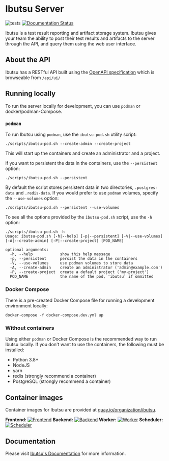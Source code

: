 # Ibutsu Server
![tests](https://github.com/ibutsu/ibutsu-server/actions/workflows/tests.yaml/badge.svg?branch=main)
[![Documentation Status](https://readthedocs.org/projects/ibutsu/badge/?version=latest)](https://docs.ibutsu-project.org/en/latest/?badge=latest)

Ibutsu is a test result reporting and artifact storage system. Ibutsu gives your team the ability to
post their test results and artifacts to the server through the API, and query them using the web
user interface.

## About the API

Ibutsu has a RESTful API built using the [OpenAPI specification](https://github.com/swagger-api/swagger-core/wiki)
which is browseable from `/api/ui/`

## Running locally

To run the server locally for development, you can use `podman` or docker/podman-Compose.

### `podman`

To run Ibutsu using `podman`, use the `ibutsu-pod.sh` utility script:

```console
./scripts/ibutsu-pod.sh --create-admin --create-project
```

This will start up the containers and create an administrator and a project.

If you want to persistent the data in the containers, use the `--persistent` option:

```console
./scripts/ibutsu-pod.sh --persistent
```

By default the script stores persistent data in two directories, `.postgres-data` and `.redis-data`.
If you would prefer to use `podman` volumes, specify the `--use-volumes` option:

```console
./scripts/ibutsu-pod.sh --persistent --use-volumes
```

To see all the options provided by the `ibutsu-pod.sh` script, use the `-h` option:

```console
./scripts/ibutsu-pod.sh -h
Usage: ibutsu-pod.sh [-h|--help] [-p|--persistent] [-V|--use-volumes] [-A|--create-admin] [-P|--create-project] [POD_NAME]

optional arguments:
  -h, --help            show this help message
  -p, --persistent      persist the data in the containers
  -V, --use-volumes     use podman volumes to store data
  -A, --create-admin    create an administrator ('admin@example.com')
  -P, --create-project  create a default project ('my-project')
  POD_NAME              the name of the pod, 'ibutsu' if ommitted

```

### Docker Compose

There is a pre-created Docker Compose file for running a development environment locally:

```console
docker-compose -f docker-compose.dev.yml up
```

### Without containers

Using either `podman` or Docker Compose is the recommended way to run Ibutsu locally. If you don't
want to use the containers, the following must be installed:

- Python 3.8+
- NodeJS
- yarn
- redis (strongly recommend a container)
- PostgreSQL (strongly recommend a container)

## Container images

Container images for Ibutsu are provided at [quay.io/organization/ibutsu](https://quay.io/organization/ibutsu).

**Frontend:**
[![Frontend](https://quay.io/repository/ibutsu/frontend/status "Frontend")](https://quay.io/repository/ibutsu/frontend)
**Backend:**
[![Backend](https://quay.io/repository/ibutsu/backend/status "Backend")](https://quay.io/repository/ibutsu/backend)
**Worker:**
[![Worker](https://quay.io/repository/ibutsu/worker/status "Worker")](https://quay.io/repository/ibutsu/worker)
**Scheduler:**
[![Scheduler](https://quay.io/repository/ibutsu/scheduler/status "Scheduler")](https://quay.io/repository/ibutsu/scheduler)


## Documentation

Please visit [Ibutsu's Documentation](https://docs.ibutsu-project.org/) for more information.
